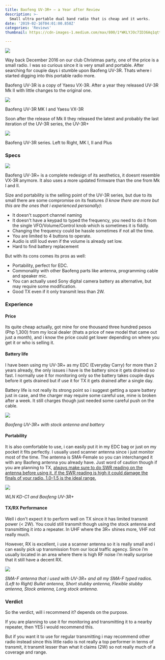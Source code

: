 ```yaml
---
title: Baofeng UV-3R+ — a Year after Review
description: >-
  Small ultra portable dual band radio that is cheap and it works.
date: '2019-02-16T04:01:00.858Z'
categories: 'Reviews'
thumbnail: https://cdn-images-1.medium.com/max/800/1*WKLYJOc7ID36Aq1qttfvoQ.jpeg

---
```


![](https://cdn-images-1.medium.com/max/800/1*WKLYJOc7ID36Aq1qttfvoQ.jpeg)

Way back December 2016 on our club Christmas party, one of the price is a small radio. I was so curious since it is very small and portable. After searching for couple days i stumble upon Baofeng UV-3R. Thats where i started digging into this portable radio more.

Baofeng UV-3R is a copy of Yaesu VX-3R. After a year they released UV-3R Mk II with little changes to the original one.

![](https://cdn-images-1.medium.com/max/800/1*5RQAhZoyUcvLjIM1BpCgDw.png)

Baofeng UV-3R MK I and Yaesu VX-3R

Soon after the release of Mk II they released the latest and probably the last iteration of the UV-3R series, the UV-3R+

![](https://cdn-images-1.medium.com/max/800/1*Q6wmb0HzNmMbG0omHD-Z2A.jpeg)

Baofeng UV-3R series. Left to Right, MK I, II and Plus

### Specs

![](https://cdn-images-1.medium.com/max/800/1*LkYcioU8q7NkoISjKdnflQ.png)

Baofeng UV-3R+ is a complete redesign of its aesthetics, it doesnt resemble VX-3R anymore. It also uses a more updated firmware than the one from Mk I and II.

Size and portability is the selling point of the UV-3R series, but due to its small there are some compromise on its features _(I know there are more but this are the ones that i experienced personally)_:

*   It doesn't support channel naming
*   It doesn't have a keypad to typed the frequency, you need to do it from the single VFO/Volume/Control knob which is sometimes it is fiddly.
*   Changing the frequency could be hassle sometimes if not all the time.
*   You are limited to 4 buttons to operate.
*   Audio is still loud even if the volume is already set low.
*   Hard to find battery replacement

But with its cons comes its pros as well:

*   Portability, perfect for EDC.
*   Commonality with other Baofeng parts like antenna, programming cable and speaker mic.
*   You can actually used Sony digital camera battery as alternative, but may require some modification.
*   Good TX even if it only transmit less than 2W.

### Experience

#### Price

Its quite cheap actually, got mine for one thousand three hundred pesos (Php 1,300) from my local dealer (thats a price of new model that came out just a month), and i know the price could get lower depending on where you get it or who is selling it.

#### Battery life

I have been using my UV-3R+ as my EDC (Everyday Carry) for more than 2 years already, the only issues i have is the battery since it gets drained so fast. I normally use it for monitoring only so the battery takes couple days before it gets drained but if use it for TX it gets drained after a single day.

Battery life is not really its strong point so i suggest getting a spare battery just in case, and the charger may require some careful use, mine is broken after a week. It still charges though just needed some careful push on the cable.

![](https://cdn-images-1.medium.com/max/800/1*WKLYJOc7ID36Aq1qttfvoQ.jpeg)

_Baofeng UV-3R+ with stock antenna and battery_

#### Portability

It is also comfortable to use, i can easily put it in my EDC bag or just on my pocket it fits perfectly. I usually used scanner antenna since i just monitor most of the time. The antenna is SMA-Female so you can interchanged it with any Baofeng antenna you already have. Just word of caution though if you are planning to TX, [always make sure to do SWR reading on the antenna before using it, if the SWR reading is high it could damage the finals of your radio. 1.0–1.5 is the ideal range.](https://medium.com/@hamph/swr-for-dummies-830f09855f95)

![](https://cdn-images-1.medium.com/max/800/1*sBpD4FcBeCJwqYekmEohTw.jpeg)

_WLN KD-C1 and Baofeng UV-3R+_

#### TX/RX Performance

Well i don't expect it to perform well on TX since it has limited transmit power (< 2W). You could still transmit though using the stock antenna and transmitting it into a repeater. In UHF where the 3R+ shines more, VHF not really much.

However, RX is excellent, i use a scanner antenna so it is really small and i can easily pick up transmission from our local traffic agency. Since i’m usually located in an area where there is high RF noise i’m really surprise that it still have a decent RX.

![](https://cdn-images-1.medium.com/max/800/1*pVwIK4AGRmtrfICK8v8Khg.jpeg)

_SMA-F antenna that i used with UV-3R+ and all my SMA-F typed radios. (Left to Right) Bullet antenna, Short stubby antenna, Flexible stubby antenna, Stock antenna, Long stock antenna._

### Verdict

So the verdict, will i recommend it? depends on the purpose.

If you are planning to use it for monitoring and transmitting it to a nearby repeater, then YES i would recommend this.

But if you want it to use for regular transmitting i may recommend other radio instead since this little radio is not really a top performer in terms of transmit, it transmit lesser than what it claims (2W) so not really much of a coverage and range.

